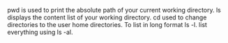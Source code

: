 pwd is used to print the absolute path of your current working directory.
ls displays the content list of your working directory.
cd used to change directories to the user home directories.
To list in long format ls -l.
list everything using ls -al.
